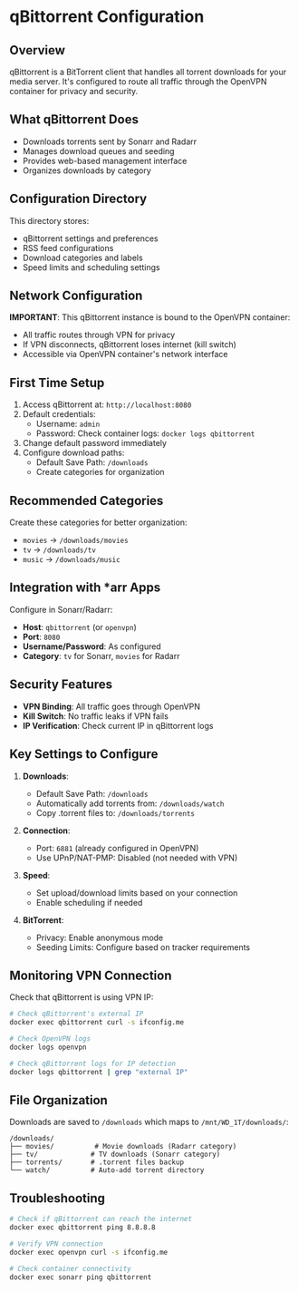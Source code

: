 # qBittorrent Configuration

## Overview
qBittorrent is a BitTorrent client that handles all torrent downloads for your media server. It's configured to route all traffic through the OpenVPN container for privacy and security.

## What qBittorrent Does
- Downloads torrents sent by Sonarr and Radarr
- Manages download queues and seeding
- Provides web-based management interface
- Organizes downloads by category

## Configuration Directory
This directory stores:
- qBittorrent settings and preferences
- RSS feed configurations
- Download categories and labels
- Speed limits and scheduling settings

## Network Configuration
**IMPORTANT**: This qBittorrent instance is bound to the OpenVPN container:
- All traffic routes through VPN for privacy
- If VPN disconnects, qBittorrent loses internet (kill switch)
- Accessible via OpenVPN container's network interface

## First Time Setup
1. Access qBittorrent at: `http://localhost:8080`
2. Default credentials:
   - Username: `admin`
   - Password: Check container logs: `docker logs qbittorrent`
3. Change default password immediately
4. Configure download paths:
   - Default Save Path: `/downloads`
   - Create categories for organization

## Recommended Categories
Create these categories for better organization:
- `movies` → `/downloads/movies`
- `tv` → `/downloads/tv`
- `music` → `/downloads/music`

## Integration with *arr Apps
Configure in Sonarr/Radarr:
- **Host**: `qbittorrent` (or `openvpn`)
- **Port**: `8080`
- **Username/Password**: As configured
- **Category**: `tv` for Sonarr, `movies` for Radarr

## Security Features
- **VPN Binding**: All traffic goes through OpenVPN
- **Kill Switch**: No traffic leaks if VPN fails
- **IP Verification**: Check current IP in qBittorrent logs

## Key Settings to Configure
1. **Downloads**:
   - Default Save Path: `/downloads`
   - Automatically add torrents from: `/downloads/watch`
   - Copy .torrent files to: `/downloads/torrents`

2. **Connection**:
   - Port: `6881` (already configured in OpenVPN)
   - Use UPnP/NAT-PMP: Disabled (not needed with VPN)

3. **Speed**:
   - Set upload/download limits based on your connection
   - Enable scheduling if needed

4. **BitTorrent**:
   - Privacy: Enable anonymous mode
   - Seeding Limits: Configure based on tracker requirements

## Monitoring VPN Connection
Check that qBittorrent is using VPN IP:
```bash
# Check qBittorrent's external IP
docker exec qbittorrent curl -s ifconfig.me

# Check OpenVPN logs
docker logs openvpn

# Check qBittorrent logs for IP detection
docker logs qbittorrent | grep "external IP"
```

## File Organization
Downloads are saved to `/downloads` which maps to `/mnt/WD_1T/downloads/`:
```
/downloads/
├── movies/          # Movie downloads (Radarr category)
├── tv/             # TV downloads (Sonarr category)
├── torrents/       # .torrent files backup
└── watch/          # Auto-add torrent directory
```

## Troubleshooting
```bash
# Check if qBittorrent can reach the internet
docker exec qbittorrent ping 8.8.8.8

# Verify VPN connection
docker exec openvpn curl -s ifconfig.me

# Check container connectivity
docker exec sonarr ping qbittorrent
```
